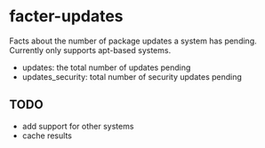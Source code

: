 facter-updates
==============
Facts about the number of package updates a system has pending.
Currently only supports apt-based systems.

* updates: the total number of updates pending
* updates\_security: total number of security updates pending

TODO
----
* add support for other systems
* cache results
